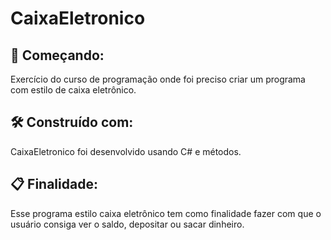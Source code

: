 # CaixaEletronico
## 🚀 Começando:
Exercício do curso de programação onde foi preciso criar um programa com estilo de caixa eletrônico.

## 🛠️ Construído com:
CaixaEletronico foi desenvolvido usando C# e métodos.

## 📋 Finalidade:
Esse programa estilo caixa eletrônico tem como finalidade fazer com que o usuário consiga ver o saldo, depositar ou sacar dinheiro.
